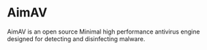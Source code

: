 # AimAV
AimAV is an open source Minimal high performance antivirus engine designed for detecting and disinfecting malware.
